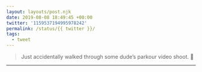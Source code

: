 ```yaml
---
layout: layouts/post.njk
date: 2019-08-08 18:49:45 +00:00
twitter: '1159537194995978242'
permalink: /status/{{ twitter }}/
tags: 
  - tweet
---
```


> Just accidentally walked through some dude’s parkour video shoot. 😬

---
